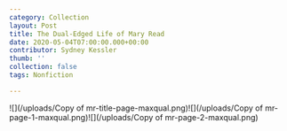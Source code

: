 ```yaml
---
category: Collection
layout: Post
title: The Dual-Edged Life of Mary Read
date: 2020-05-04T07:00:00.000+00:00
contributor: Sydney Kessler
thumb: ''
collection: false
tags: Nonfiction

---
```

![](/uploads/Copy of mr-title-page-maxqual.png)![](/uploads/Copy of mr-page-1-maxqual.png)![](/uploads/Copy of mr-page-2-maxqual.png)
